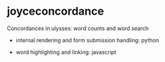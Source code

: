 # joyceconcordance
Concordances in ulysses: word counts and word search

- internal rendering and form submission handling: python

- word highlighting and linking: javascript
